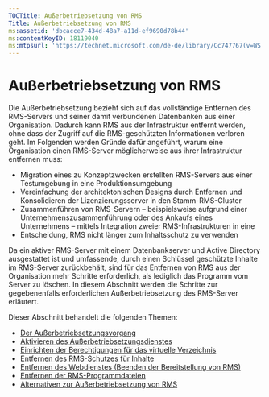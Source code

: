 ```yaml
---
TOCTitle: Außerbetriebsetzung von RMS
Title: Außerbetriebsetzung von RMS
ms:assetid: 'dbcacce7-434d-48a7-a11d-ef9690d78b44'
ms:contentKeyID: 18119040
ms:mtpsurl: 'https://technet.microsoft.com/de-de/library/Cc747767(v=WS.10)'
---
```


Außerbetriebsetzung von RMS
===========================

Die Außerbetriebsetzung bezieht sich auf das vollständige Entfernen des RMS-Servers und seiner damit verbundenen Datenbanken aus einer Organisation. Dadurch kann RMS aus der Infrastruktur entfernt werden, ohne dass der Zugriff auf die RMS-geschützten Informationen verloren geht. Im Folgenden werden Gründe dafür angeführt, warum eine Organisation einen RMS-Server möglicherweise aus ihrer Infrastruktur entfernen muss:

-   Migration eines zu Konzeptzwecken erstellten RMS-Servers aus einer Testumgebung in eine Produktionsumgebung
-   Vereinfachung der architektonischen Designs durch Entfernen und Konsolidieren der Lizenzierungsserver in den Stamm-RMS-Cluster
-   Zusammenführen von RMS-Servern – beispielsweise aufgrund einer Unternehmenszusammenführung oder des Ankaufs eines Unternehmens – mittels Integration zweier RMS-Infrastrukturen in eine
-   Entscheidung, RMS nicht länger zum Inhaltsschutz zu verwenden

Da ein aktiver RMS-Server mit einem Datenbankserver und Active Directory ausgestattet ist und umfassende, durch einen Schlüssel geschützte Inhalte im RMS-Server zurückbehält, sind für das Entfernen von RMS aus der Organisation mehr Schritte erforderlich, als lediglich das Programm vom Server zu löschen. In diesem Abschnitt werden die Schritte zur gegebenenfalls erforderlichen Außerbetriebsetzung des RMS-Server erläutert.

Dieser Abschnitt behandelt die folgenden Themen:

-   [Der Außerbetriebsetzungsvorgang](https://technet.microsoft.com/57bd9949-9433-437b-93ed-ffb2dff9992e)
-   [Aktivieren des Außerbetriebsetzungsdienstes](https://technet.microsoft.com/45226e85-b50d-41cc-aca7-0f603f8509d5)
-   [Einrichten der Berechtigungen für das virtuelle Verzeichnis](https://technet.microsoft.com/45112111-9608-45b1-9a86-7b313d0a1579)
-   [Entfernen des RMS-Schutzes für Inhalte](https://technet.microsoft.com/c30361e3-50d2-4474-a87d-d38de502cf9e)
-   [Entfernen des Webdienstes (Beenden der Bereitstellung von RMS)](https://technet.microsoft.com/68b4e2b0-b1b7-4b0a-8c1a-82ac27c1f12e)
-   [Entfernen der RMS-Programmdateien](https://technet.microsoft.com/d1dc8a8b-f8de-487f-87b4-2174d449f0bc)
-   [Alternativen zur Außerbetriebsetzung von RMS](https://technet.microsoft.com/4d32f35e-997d-4d10-ab66-efe217e853f7)
